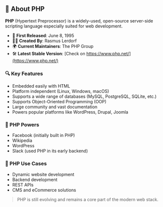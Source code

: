 ## 🧾 About PHP

**PHP** (Hypertext Preprocessor) is a widely-used, open-source server-side scripting language especially suited for web development.

- 📅 **First Released**: June 8, 1995  
- 👨‍💻 **Created By**: Rasmus Lerdorf  
- 🌍 **Current Maintainers**: The PHP Group  
- 🛠️ **Latest Stable Version**: [Check on https://www.php.net/](https://www.php.net/)

### 🔍 Key Features

- Embedded easily with HTML
- Platform independent (Linux, Windows, macOS)
- Supports a wide range of databases (MySQL, PostgreSQL, SQLite, etc.)
- Supports Object-Oriented Programming (OOP)
- Large community and vast documentation
- Powers popular platforms like WordPress, Drupal, Joomla

### 🚀 PHP Powers

- Facebook (initially built in PHP)
- Wikipedia
- WordPress
- Slack (used PHP in its early backend)

### 📌 PHP Use Cases

- Dynamic website development
- Backend development
- REST APIs
- CMS and eCommerce solutions

> PHP is still evolving and remains a core part of the modern web stack.
